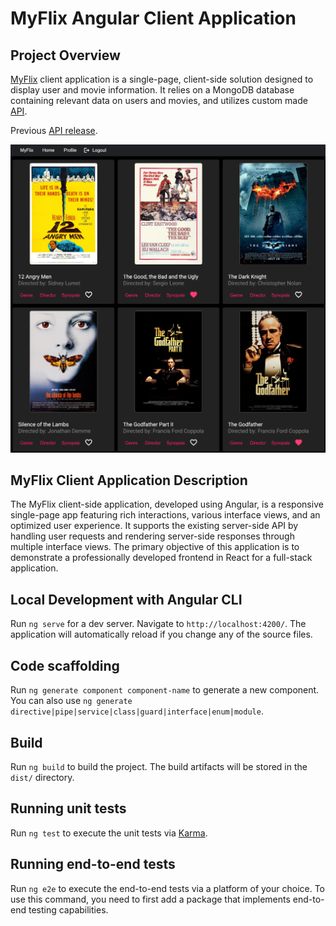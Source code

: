 # MyFlix Angular Client Application

## Project Overview

[MyFlix](https://ecspecial.github.io/myFlix-Angular-client/welcome) client application is a single-page, client-side solution designed to display user and movie information. 
It relies on a MongoDB database containing relevant data on users and movies, and utilizes custom made [API](https://github.com/ecspecial/movie-api-aws).

Previous [API release](https://github.com/ecspecial/Movie_API).

![Image of MyFlix demo](./img/angular-app-demo.png)

## MyFlix Client Application Description
The MyFlix client-side application, developed using Angular, is a responsive single-page app featuring rich interactions, various interface views, and an optimized user experience. It supports the existing server-side API by handling user requests and rendering server-side responses through multiple interface views. The primary objective of this application is to demonstrate a professionally developed frontend in React for a full-stack application.

## Local Development with Angular CLI

Run `ng serve` for a dev server. Navigate to `http://localhost:4200/`. The application will automatically reload if you change any of the source files.

## Code scaffolding

Run `ng generate component component-name` to generate a new component. You can also use `ng generate directive|pipe|service|class|guard|interface|enum|module`.

## Build

Run `ng build` to build the project. The build artifacts will be stored in the `dist/` directory.

## Running unit tests

Run `ng test` to execute the unit tests via [Karma](https://karma-runner.github.io).

## Running end-to-end tests

Run `ng e2e` to execute the end-to-end tests via a platform of your choice. To use this command, you need to first add a package that implements end-to-end testing capabilities.